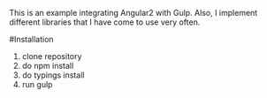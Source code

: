 This is an example integrating Angular2 with Gulp. 
Also, I implement different libraries that I have come to use very often.

#Installation
1. clone repository
2. do npm install
3. do typings install
4. run gulp
